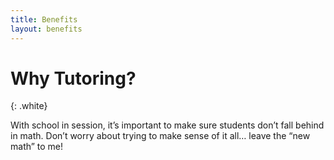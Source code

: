 ```yaml
---
title: Benefits
layout: benefits
---
```


# Why Tutoring?
{: .white}

With school in session, it’s important to make sure students don’t fall behind in math. Don’t worry about trying to make sense of it all… leave the “new math” to me!
